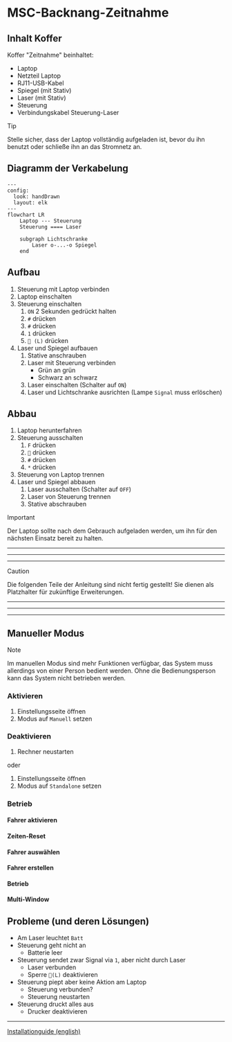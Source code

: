 # MSC-Backnang-Zeitnahme

## Inhalt Koffer

Koffer "Zeitnahme" beinhaltet:

-   Laptop
-   Netzteil Laptop
-   RJ11-USB-Kabel
-   Spiegel (mit Stativ)
-   Laser (mit Stativ)
-   Steuerung
-   Verbindungskabel Steuerung-Laser

> [!TIP]
> Stelle sicher, dass der Laptop vollständig aufgeladen ist, bevor du ihn benutzt oder schließe ihn an das Stromnetz an.

## Diagramm der Verkabelung

```mermaid
---
config:
  look: handDrawn
  layout: elk
---
flowchart LR
    Laptop --- Steuerung
    Steuerung ==== Laser

    subgraph Lichtschranke
        Laser o-...-o Spiegel
    end
```

## Aufbau

1. Steuerung mit Laptop verbinden
2. Laptop einschalten
3. Steuerung einschalten
    1. `ON` 2 Sekunden gedrückt halten
    2. `#` drücken
    3. `#` drücken
    4. `1` drücken
    5. `🔴 (L)` drücken
4. Laser und Spiegel aufbauen
    1. Stative anschrauben
    2. Laser mit Steuerung verbinden
        - Grün an grün
        - Schwarz an schwarz
    3. Laser einschalten (Schalter auf `ON`)
    4. Laser und Lichtschranke ausrichten (Lampe `Signal` muss erlöschen)

## Abbau

1. Laptop herunterfahren
2. Steuerung ausschalten
    1. `F` drücken
    2. `🔼` drücken
    3. `#` drücken
    4. `*` drücken
3. Steuerung von Laptop trennen
4. Laser und Spiegel abbauen
    1. Laser ausschalten (Schalter auf `OFF`)
    2. Laser von Steuerung trennen
    3. Stative abschrauben

> [!IMPORTANT]
> Der Laptop sollte nach dem Gebrauch aufgeladen werden, um ihn für den nächsten Einsatz bereit zu halten.

---

---

---

> [!CAUTION]
> Die folgenden Teile der Anleitung sind nicht fertig gestellt!
> Sie dienen als Platzhalter für zukünftige Erweiterungen.

---

---

---

## Manueller Modus

> [!NOTE]
> Im manuellen Modus sind mehr Funktionen verfügbar, das System muss allerdings von einer Person bedient werden. Ohne die Bedienungsperson kann das System nicht betrieben werden.

### Aktivieren

1. Einstellungsseite öffnen
2. Modus auf `Manuell` setzen

### Deaktivieren

1. Rechner neustarten

oder

1. Einstellungsseite öffnen
2. Modus auf `Standalone` setzen

### Betrieb

#### Fahrer aktivieren

#### Zeiten-Reset

#### Fahrer auswählen

#### Fahrer erstellen

#### Betrieb

#### Multi-Window

## Probleme (und deren Lösungen)

-   Am Laser leuchtet `Batt`
-   Steuerung geht nicht an
    -   Batterie leer
-   Steuerung sendet zwar Signal via `1`, aber nicht durch Laser
    -   Laser verbunden
    -   Sperre `🔴(L)` deaktivieren
-   Steuerung piept aber keine Aktion am Laptop
    -   Steuerung verbunden?
    -   Steuerung neustarten
-   Steuerung druckt alles aus
    -   Drucker deaktivieren

---

[Installationguide (english)](/docs/installEN.md)
